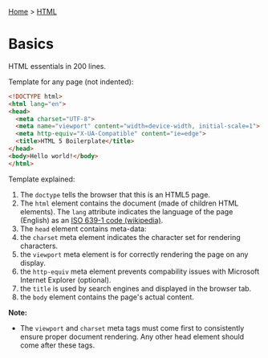 [Home](../../README.md) > [HTML](./README.md)

# Basics

HTML essentials in 200 lines.

Template for any page (not indented):
```html
<!DOCTYPE html>
<html lang="en">
<head>
  <meta charset="UTF-8">
  <meta name="viewport" content="width=device-width, initial-scale=1">
  <meta http-equiv="X-UA-Compatible" content="ie=edge">
  <title>HTML 5 Boilerplate</title>
</head>
<body>Hello world!</body>
</html>
```

Template explained:
1. The `doctype` tells the browser that this is an HTML5 page.
1. The `html` element contains the document (made of children HTML elements). The `lang` attribute indicates the language of the page (English) as an [ISO 639-1 code (wikipedia)](https://en.wikipedia.org/wiki/List_of_ISO_639-1_codes).
1. The `head` element contains meta-data:
  1. the `charset` meta element indicates the character set for rendering characters.
  1. the `viewport` meta element is for correctly rendering the page on any display.
  1. the `http-equiv` meta element prevents compability issues with Microsoft Internet Explorer (optional).
  1. the `title` is used by search engines and displayed in the browser tab.
1. the `body` element contains the page's actual content.

**Note:**
- The `viewport` and `charset` meta tags must come first to consistently ensure proper document rendering. Any other head element should come after these tags.

